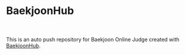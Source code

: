 # BaekjoonHub

<br> <br>
This is an auto push repository for Baekjoon Online Judge created with [BaekjoonHub](https://github.com/BaekjoonHub/BaekjoonHub).
